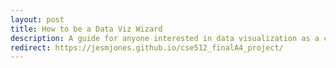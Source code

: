 ```yaml
---
layout: post
title: How to be a Data Viz Wizard
description: A guide for anyone interested in data visualization as a career.
redirect: https://jesmjones.github.io/cse512_finalA4_project/
---
```

